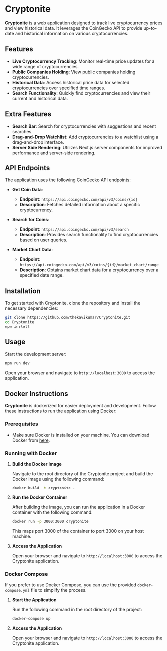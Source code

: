 # Cryptonite

**Cryptonite** is a web application designed to track live cryptocurrency prices and view historical data. It leverages the CoinGecko API to provide up-to-date and historical information on various cryptocurrencies.

## Features

- **Live Cryptocurrency Tracking**: Monitor real-time price updates for a wide range of cryptocurrencies.
- **Public Companies Holding**: View public companies holding cryptocurrencies.
- **Historical Data**: Access historical price data for selected cryptocurrencies over specified time ranges.
- **Search Functionality**: Quickly find cryptocurrencies and view their current and historical data.

## Extra Features

- **Search Bar**: Search for cryptocurrencies with suggestions and recent searches.
- **Drag-and-Drop Watchlist**: Add cryptocurrencies to a watchlist using a drag-and-drop interface.
- **Server Side Rendering**: Utilizes Next.js server components for improved performance and server-side rendering.

## API Endpoints

The application uses the following CoinGecko API endpoints:

- **Get Coin Data**:

  - **Endpoint**: `https://api.coingecko.com/api/v3/coins/{id}`
  - **Description**: Fetches detailed information about a specific cryptocurrency.

- **Search for Coins**:

  - **Endpoint**: `https://api.coingecko.com/api/v3/search`
  - **Description**: Provides search functionality to find cryptocurrencies based on user queries.

- **Market Chart Data**:
  - **Endpoint**: `https://api.coingecko.com/api/v3/coins/{id}/market_chart/range`
  - **Description**: Obtains market chart data for a cryptocurrency over a specified date range.

## Installation

To get started with Cryptonite, clone the repository and install the necessary dependencies:

```bash
git clone https://github.com/thekavikumar/Cryptonite.git
cd Cryptonite
npm install
```

## Usage

Start the development server:

```bash
npm run dev
```

Open your browser and navigate to `http://localhost:3000` to access the application.

## Docker Instructions

**Cryptonite** is dockerized for easier deployment and development. Follow these instructions to run the application using Docker:

### Prerequisites

- Make sure Docker is installed on your machine. You can download Docker from [here](https://www.docker.com/products/docker-desktop).

### Running with Docker

1. **Build the Docker Image**

   Navigate to the root directory of the Cryptonite project and build the Docker image using the following command:

   ```bash
   docker build -t cryptonite .
   ```

2. **Run the Docker Container**

   After building the image, you can run the application in a Docker container with the following command:

   ```bash
   docker run -p 3000:3000 cryptonite
   ```

   This maps port 3000 of the container to port 3000 on your host machine.

3. **Access the Application**

   Open your browser and navigate to `http://localhost:3000` to access the Cryptonite application.

### Docker Compose

If you prefer to use Docker Compose, you can use the provided `docker-compose.yml` file to simplify the process.

1. **Start the Application**

   Run the following command in the root directory of the project:

   ```bash
   docker-compose up
   ```

2. **Access the Application**

   Open your browser and navigate to `http://localhost:3000` to access the Cryptonite application.
